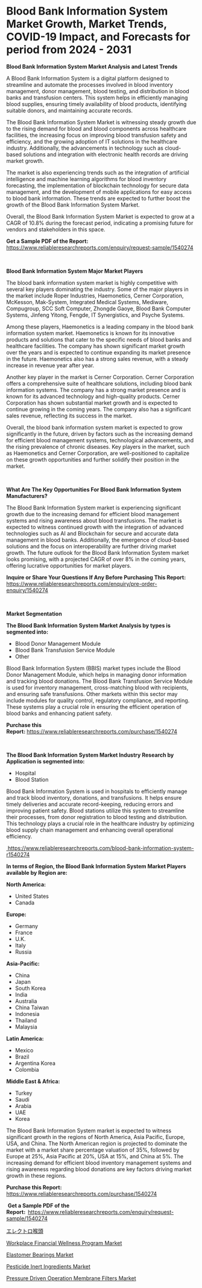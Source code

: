 <p><h1>Blood Bank Information System Market Growth, Market Trends, COVID-19 Impact, and Forecasts for period from 2024 - 2031</h1></p><p><strong>Blood Bank Information System Market Analysis and Latest Trends</strong></p>
<p><p>A Blood Bank Information System is a digital platform designed to streamline and automate the processes involved in blood inventory management, donor management, blood testing, and distribution in blood banks and transfusion centers. This system helps in efficiently managing blood supplies, ensuring timely availability of blood products, identifying suitable donors, and maintaining accurate records.</p><p>The Blood Bank Information System Market is witnessing steady growth due to the rising demand for blood and blood components across healthcare facilities, the increasing focus on improving blood transfusion safety and efficiency, and the growing adoption of IT solutions in the healthcare industry. Additionally, the advancements in technology such as cloud-based solutions and integration with electronic health records are driving market growth.</p><p>The market is also experiencing trends such as the integration of artificial intelligence and machine learning algorithms for blood inventory forecasting, the implementation of blockchain technology for secure data management, and the development of mobile applications for easy access to blood bank information. These trends are expected to further boost the growth of the Blood Bank Information System Market.</p><p>Overall, the Blood Bank Information System Market is expected to grow at a CAGR of 10.8% during the forecast period, indicating a promising future for vendors and stakeholders in this space.</p></p>
<p><strong>Get a Sample PDF of the Report:&nbsp;</strong> <a href="https://www.reliableresearchreports.com/enquiry/request-sample/1540274">https://www.reliableresearchreports.com/enquiry/request-sample/1540274</a></p>
<p>&nbsp;</p>
<p><strong>Blood Bank Information System Major Market Players</strong></p>
<p><p>The blood bank information system market is highly competitive with several key players dominating the industry. Some of the major players in the market include Roper Industries, Haemonetics, Cerner Corporation, McKesson, Mak-System, Integrated Medical Systems, Mediware, Compugroup, SCC Soft Computer, Zhongde Gaoye, Blood Bank Computer Systems, Jinfeng Yitong, Fengde, IT Synergistics, and Psyche Systems.</p><p>Among these players, Haemonetics is a leading company in the blood bank information system market. Haemonetics is known for its innovative products and solutions that cater to the specific needs of blood banks and healthcare facilities. The company has shown significant market growth over the years and is expected to continue expanding its market presence in the future. Haemonetics also has a strong sales revenue, with a steady increase in revenue year after year.</p><p>Another key player in the market is Cerner Corporation. Cerner Corporation offers a comprehensive suite of healthcare solutions, including blood bank information systems. The company has a strong market presence and is known for its advanced technology and high-quality products. Cerner Corporation has shown substantial market growth and is expected to continue growing in the coming years. The company also has a significant sales revenue, reflecting its success in the market.</p><p>Overall, the blood bank information system market is expected to grow significantly in the future, driven by factors such as the increasing demand for efficient blood management systems, technological advancements, and the rising prevalence of chronic diseases. Key players in the market, such as Haemonetics and Cerner Corporation, are well-positioned to capitalize on these growth opportunities and further solidify their position in the market.</p></p>
<p>&nbsp;</p>
<p><strong>What Are The Key Opportunities For Blood Bank Information System Manufacturers?</strong></p>
<p><p>The Blood Bank Information System market is experiencing significant growth due to the increasing demand for efficient blood management systems and rising awareness about blood transfusions. The market is expected to witness continued growth with the integration of advanced technologies such as AI and Blockchain for secure and accurate data management in blood banks. Additionally, the emergence of cloud-based solutions and the focus on interoperability are further driving market growth. The future outlook for the Blood Bank Information System market looks promising, with a projected CAGR of over 8% in the coming years, offering lucrative opportunities for market players.</p></p>
<p><strong>Inquire or Share Your Questions If Any Before Purchasing This Report:</strong> <a href="https://www.reliableresearchreports.com/enquiry/pre-order-enquiry/1540274">https://www.reliableresearchreports.com/enquiry/pre-order-enquiry/1540274</a></p>
<p>&nbsp;</p>
<p><strong>Market Segmentation</strong></p>
<p><strong>The Blood Bank Information System Market Analysis by types is segmented into:</strong></p>
<p><ul><li>Blood Donor Management Module</li><li>Blood Bank Transfusion Service Module</li><li>Other</li></ul></p>
<p><p>Blood Bank Information System (BBIS) market types include the Blood Donor Management Module, which helps in managing donor information and tracking blood donations. The Blood Bank Transfusion Service Module is used for inventory management, cross-matching blood with recipients, and ensuring safe transfusions. Other markets within this sector may include modules for quality control, regulatory compliance, and reporting. These systems play a crucial role in ensuring the efficient operation of blood banks and enhancing patient safety.</p></p>
<p><strong>Purchase this Report:&nbsp;</strong><a href="https://www.reliableresearchreports.com/purchase/1540274">https://www.reliableresearchreports.com/purchase/1540274</a></p>
<p>&nbsp;</p>
<p><strong>The Blood Bank Information System Market Industry Research by Application is segmented into:</strong></p>
<p><ul><li>Hospital</li><li>Blood Station</li></ul></p>
<p><p>Blood Bank Information System is used in hospitals to efficiently manage and track blood inventory, donations, and transfusions. It helps ensure timely deliveries and accurate record-keeping, reducing errors and improving patient safety. Blood stations utilize this system to streamline their processes, from donor registration to blood testing and distribution. This technology plays a crucial role in the healthcare industry by optimizing blood supply chain management and enhancing overall operational efficiency.</p></p>
<p><a href="https://www.reliableresearchreports.com/blood-bank-information-system-r1540274">&nbsp;https://www.reliableresearchreports.com/blood-bank-information-system-r1540274</a></p>
<p><strong>In terms of Region, the Blood Bank Information System Market Players available by Region are:</strong></p>
<p>
    <p> <strong> North America: </strong>
        <ul>
            <li>United States</li>
            <li>Canada</li>
        </ul>
        </p> 
    <p> <strong> Europe: </strong>
        <ul>
            <li>Germany</li>
            <li>France</li>
            <li>U.K.</li>
            <li>Italy</li>
            <li>Russia</li>
        </ul>
        </p> 
    <p> <strong> Asia-Pacific: </strong>
        <ul>
            <li>China</li>
            <li>Japan</li>
            <li>South Korea</li>
            <li>India</li>
            <li>Australia</li>
            <li>China Taiwan</li>
            <li>Indonesia</li>
            <li>Thailand</li>
            <li>Malaysia</li>
        </ul>
        </p> 
    <p> <strong> Latin America: </strong>
        <ul>
            <li>Mexico</li>
            <li>Brazil</li>
            <li>Argentina Korea</li>
            <li>Colombia</li>
        </ul>
        </p> 
    <p> <strong> Middle East & Africa: </strong>
        <ul>
            <li>Turkey</li>
            <li>Saudi</li>
            <li>Arabia</li>
            <li>UAE</li>
            <li>Korea</li>
        </ul>
    </p>
    </p>
<p><p>The Blood Bank Information System market is expected to witness significant growth in the regions of North America, Asia Pacific, Europe, USA, and China. The North American region is projected to dominate the market with a market share percentage valuation of 35%, followed by Europe at 25%, Asia Pacific at 20%, USA at 15%, and China at 5%. The increasing demand for efficient blood inventory management systems and rising awareness regarding blood donations are key factors driving market growth in these regions.</p></p>
<p><strong>Purchase this Report: </strong><a href="https://www.reliableresearchreports.com/purchase/1540274">https://www.reliableresearchreports.com/purchase/1540274</a></p>
<p>&nbsp;<strong>Get a Sample PDF of the Report:&nbsp;&nbsp;</strong><a href="https://www.reliableresearchreports.com/enquiry/request-sample/1540274">https://www.reliableresearchreports.com/enquiry/request-sample/1540274</a></p>
<p><strong></strong></p>
<p><p><a href="https://medium.com/@susanjprice2023/2024%E5%B9%B4%E3%81%8B%E3%82%892031%E5%B9%B4%E3%81%BE%E3%81%A7%E3%81%AE%E4%B8%96%E7%95%8C%E3%81%AE%E5%B8%82%E5%A0%B4%E5%8B%95%E5%90%91%E3%81%A8%E5%88%86%E6%9E%90%E3%82%92%E3%82%AB%E3%83%90%E3%83%BC%E3%81%97%E3%81%9F%E9%9B%BB%E5%AD%90%E7%99%BA%E5%A3%B0%E8%A3%9C%E5%8A%A9%E6%A9%9F%E5%B8%82%E5%A0%B4%E4%BA%88%E6%B8%AC%E3%81%AF-194%E3%83%9A%E3%83%BC%E3%82%B8%E3%81%A7%E5%8F%96%E3%82%8A%E6%89%B1%E3%82%8F%E3%82%8C%E3%81%A6%E3%81%84%E3%81%BE%E3%81%99-f1d1e912e333">エレクトロ喉頭</a></p><p><a href="https://github.com/RickHolmes3/Market-Research-Report-List-6/blob/main/workplace-financial-wellness-program-market.md">Workplace Financial Wellness Program Market</a></p><p><a href="https://issuu.com/reportprime-2/docs/elastomer-bearings-market-size-2030.pptx">Elastomer Bearings Market</a></p><p><a href="https://www.linkedin.com/pulse/pesticide-inert-ingredients-market-industry-trends-forecast-period-r5m5f">Pesticide Inert Ingredients Market</a></p><p><a href="https://www.linkedin.com/pulse/exploring-pressure-driven-operation-membrane-filters-market-xqogf?trackingId=nXVA7OkxX6vc53lMhHI8sQ%3D%3D">Pressure Driven Operation Membrane Filters Market</a></p></p>